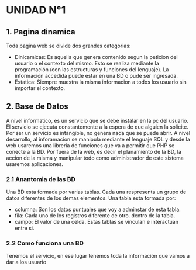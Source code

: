 # UNIDAD N°1
## 1. Pagina dinamica
Toda pagina web se divide dos grandes categorias:
-   Dinicamicas:
Es aquella que genera contenido segun la peticion del usuario o el contexto del mismo. Esto se realiza mediante la programación (con las estructuras y funciones del lenguaje).
La información accedida puede estar en una BD o pude ser ingresada.
- Estatica:
Siempre muestra la misma informacion a todos los usuario sin importar el contexto.
## 2. Base de Datos
A nivel informatico, es un servicio que se debe instalar en la pc del usuario. El servicio se ejecuta constantemente a la espera de que alguien la solicite. Por ser un servicio es intangible, no genera nada que se puede abrir. 
A nivel desarrollo, al inforamacion se manipula mediante el lenguaje SQL y desde la web usaremos una libreria de funciones que va a permitir que PHP se conecte a la BD. Por fuera de la web, es decir el planamiento de la BD, la accion de la misma y manipular todo como administrador de este sistema usaremos aplicaciones. 
### 2.1 Anantomia de las BD 
Una BD esta formada por varias tablas. Cada una respresenta un grupo de datos diferentes de los demas elementos. Una tabla esta formada por:
- columna: Son los datos puntuales que voy a adminstar de esta tabla. 
- fila: Cada uno de los registros diferente de otro. dentro de la tabla.
- campo: El valor de una celda. 
Estas tablas se vinculan e interactuan entre si.
### 2.2 Como funciona una BD
Tenemos el servicio, en ese lugar tenemos toda la información que vamos a dar a los usuario